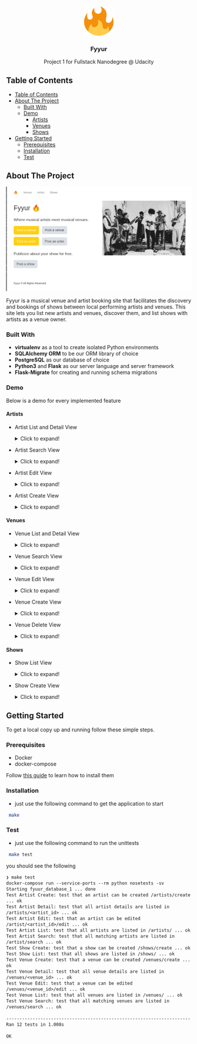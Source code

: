 <br />
<p align="center">
    <img src="fyuur/static/ico/favicon.png" alt="Logo" width="80" height="80">
  <h3 align="center">Fyyur</h3>
  <p align="center">
    Project 1 for Fullstack Nanodegree @ Udacity
  </p>
</p>

## Table of Contents

- [Table of Contents](#table-of-contents)
- [About The Project](#about-the-project)
  - [Built With](#built-with)
  - [Demo](#demo)
    - [Artists](#artists)
    - [Venues](#venues)
    - [Shows](#shows)
- [Getting Started](#getting-started)
  - [Prerequisites](#prerequisites)
  - [Installation](#installation)
  - [Test](#test)

## About The Project

![Main Screenshow](docs/assets/screenshot.png)

Fyyur is a musical venue and artist booking site that facilitates the discovery and bookings of shows between local performing artists and venues. This site lets you list new artists and venues, discover them, and list shows with artists as a venue owner.


### Built With

- **virtualenv** as a tool to create isolated Python environments
- **SQLAlchemy ORM** to be our ORM library of choice
- **PostgreSQL** as our database of choice
- **Python3** and **Flask** as our server language and server framework
- **Flask-Migrate** for creating and running schema migrations


### Demo

Below is a demo for every implemented feature

#### Artists

- Artist List and Detail View
  <details>
    <summary>Click to expand!</summary>

    ![Artist List GIF](docs/assets/artist_list_detail-min.gif)

  </details>

- Artist Search View
  <details>
    <summary>Click to expand!</summary>

    ![Artist Search GIF](docs/assets/artist_search-min.gif)

  </details>

- Artist Edit View
  <details>
    <summary>Click to expand!</summary>

    ![Artist Edit GIF](docs/assets/artist_edit-min.gif)

  </details>

- Artist Create View
  <details>
    <summary>Click to expand!</summary>

    ![Artist Create GIF](docs/assets/artist_create-min.gif)

  </details>

#### Venues

- Venue List and Detail View
  <details>
    <summary>Click to expand!</summary>

    ![Venue List GIF](docs/assets/venues_list_detail-min.gif)

  </details>

- Venue Search View
  <details>
    <summary>Click to expand!</summary>

    ![Venue Search GIF](docs/assets/venue_search-min.gif)

  </details>

- Venue Edit View
  <details>
    <summary>Click to expand!</summary>

    ![Venue Edit GIF](docs/assets/venue_edit-min.gif)

  </details>

- Venue Create View
  <details>
    <summary>Click to expand!</summary>

    ![Artist Create GIF](docs/assets/venue_create-min.gif)

  </details>

- Venue Delete View
  <details>
    <summary>Click to expand!</summary>

    ![Artist Delete GIF](docs/assets/venue_delete-min.gif)

  </details>

#### Shows

- Show List View
  <details>
    <summary>Click to expand!</summary>

    ![Show List GIF](docs/assets/shows_list-min.gif)

  </details>

- Show Create View
  <details>
    <summary>Click to expand!</summary>

    ![Show Create GIF](docs/assets/shows_create-min.gif)

  </details>

## Getting Started

To get a local copy up and running follow these simple steps.

### Prerequisites

- Docker
- docker-compose

Follow [this guide](https://docs.docker.com/compose/install/) to learn how to install them


### Installation

- just use the following command to get the application to start

```sh
 make
 ```

### Test

- just use the following command to run the unittests

```sh
 make test
 ```

you should see the following

```
❯ make test
docker-compose run --service-ports --rm python nosetests -sv
Starting fyuur_database_1 ... done
Test Artist Create: test that an artist can be created /artists/create ... ok
Test Artist Detail: test that all artist details are listed in /artists/<artist_id> ... ok
Test Artist Edit: test that an artist can be edited /artist/<artist_id>/edit ... ok
Test Artist List: test that all artists are listed in /artists/ ... ok
Test Artist Search: test that all matching artists are listed in /artist/search ... ok
Test Show Create: test that a show can be created /shows/create ... ok
Test Show List: test that all shows are listed in /shows/ ... ok
Test Venue Create: test that a venue can be created /venues/create ... ok
Test Venue Detail: test that all venue details are listed in /venues/<venue_id> ... ok
Test Venue Edit: test that a venue can be edited /venues/<venue_id>/edit ... ok
Test Venue List: test that all venues are listed in /venues/ ... ok
Test Venue Search: test that all matching venues are listed in /venues/search ... ok

----------------------------------------------------------------------
Ran 12 tests in 1.008s

OK
```
